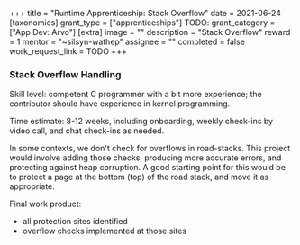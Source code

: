 +++
title = "Runtime Apprenticeship: Stack Overflow"
date = 2021-06-24
[taxonomies]
grant_type = ["apprenticeships"]
TODO: grant_category = ["App Dev: Arvo"]
[extra]
image = ""
description = "Stack Overflow"
reward = 1
mentor = "~silsyn-wathep"
assignee = ""
completed = false
work_request_link = TODO
+++

### Stack Overflow Handling

Skill level: competent C programmer with a bit more experience; the contributor should have experience in kernel programming.

Time estimate: 8-12 weeks, including onboarding, weekly check-ins by video call, and chat check-ins as needed.

In some contexts, we don't check for overflows in road-stacks. This project would involve adding those checks, producing more accurate errors, and protecting against heap corruption.
A good starting point for this would be to protect a page at the bottom (top) of the road stack, and move it as appropriate.

Final work product:
* all protection sites identified
* overflow checks implemented at those sites

